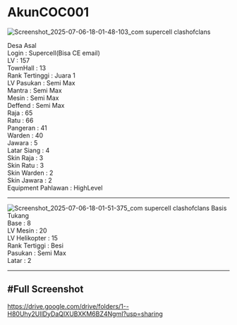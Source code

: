 # AkunCOC001

![Screenshot_2025-07-06-18-01-48-103_com supercell clashofclans](https://github.com/user-attachments/assets/c562828d-771a-4188-b7ac-2d7a108af55c)

Desa Asal<br>
Login : Supercell(Bisa CE email) <br>
LV : 157 <br>
TownHall : 13<br>
Rank Tertinggi : Juara 1 <br>
LV Pasukan : Semi Max <br>
Mantra : Semi Max <br>
Mesin : Semi Max<br>
Deffend : Semi Max <br>
Raja : 65 <br>
Ratu : 66 <br>
Pangeran : 41 <br>
Warden : 40<br>
Jawara : 5<br>
Latar Siang : 4<br>
Skin Raja : 3<br>
Skin Ratu : 3<br>
Skin Warden : 2<br>
Skin Jawara : 2<br>
Equipment Pahlawan : HighLevel<br>
___________
![Screenshot_2025-07-06-18-01-51-375_com supercell clashofclans](https://github.com/user-attachments/assets/b08057b6-4b4e-48a9-b1f8-de8f68cad63b)
Basis Tukang<br>
Base : 8<br>
LV Mesin : 20<br>
LV Helikopter : 15<br>
Rank Tertiggi : Besi<br>
Pasukan : Semi Max<br>
Latar : 2<br>
________________
#Full Screenshot <br>
---
https://drive.google.com/drive/folders/1--H80Uhy2UIlDyDaQIXUBXKM6BZ4NgmI?usp=sharing
